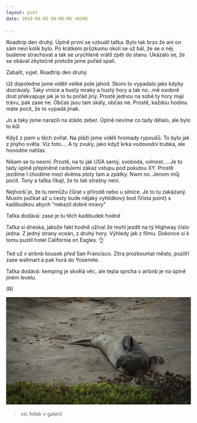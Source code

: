 ```yaml
---
layout: post
date: 2019-08-05 09:00:00 +0200

---
```

Roadtrip den druhý. Úplně první se vzbudil taťka. Bylo tak brzo že ani on sám neví kolik bylo. Po krátkém průzkumu okolí se už bál, že se o něj budeme strachovat a tak se urychleně vrátil zpět do stanu. Ukázalo se, že se obával zbytečně protože jsme pořád spali.

Zabalit, vyjet. Roadtrip den druhý.

Už dopoledne jsme viděli veliké pole jahod. Skoro to vypadalo jako kdyby dozrávaly. Taky vinice a hustý mraky a hustý hory a tak no...mě osobně dost překvapuje jak je to tu pořád jiný. Prostě jednou na sobě ty hory mají trávu, pak zase ne. Občas jsou tam skály, občas ne. Prostě, každou hodinu máte pocit, že to vypadá jinak.

Jo a taky jsme narazili na stádo zeber. Úplně nevíme co tady dělalo, ale bylo to kůl.

Když z jsem u těch zvířat. Na pláži jsme viděli hromady rypoušů. To bylo jak z jinýho světa. Viz foto.... A ty zvuky, jako když krka vodovodní trubka, ale hooodne nahlas.

Nikam se tu nesmí. Prostě, na to jak USA samý, svoboda, volnost.... Je to tady úplně přeplněné cedulemi zákaz vstupu pod pokutou XY. Prostě jezdíme I chodíme mezi dvěma ploty tam a zpátky.  Nwm no. Jenom můj pocit. Tony a taťka říkají, že to tak strašny není.

Nejhorší je, že tu nemůžu čůrat v přírodě nebo u silnice. Je to tu zakázaný. Musím počkat až u cesty bude nějaký vyhlídkový bod (Vista point) s kadibudkou abych "nekazil dobré mravy"

Taťka dodává: zase je tu těch kadibudek hodně

Taťka si dneska, jakože fakt hodně užíval že mohl jezdit na tý Highway číslo jedna. Z jedný strany oceán, z druhý hory. Výhledy jak z filmu. Dokonce si k tomu pustil hotel California on Eagles. 👌

Ted už v airbnb kousek před San Francisco. Zitra prozkoumat město, pozítří zase wallmart a pak hurá do Yosemite.

Taťka dodává: kemping je skvělá věc, ale tepla sprcha v airbnb je na úplně jiném levelu.

(R)

![](/fotky-amerika/F6C88597-99AD-468A-AD33-AD0C2CD7E233.jpeg)

> víc fotek v galerii